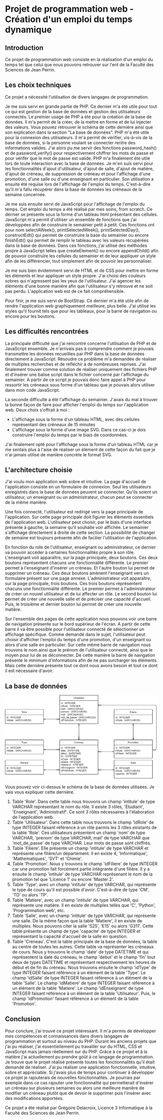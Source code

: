 # Projet de programmation web - Création d'un emploi du temps dynamique

## Introduction

Ce projet de programmation web consiste en la réalisation d'un emploi du temps tel que celui que nous pouvons retrouver sur l'ent de la Faculté des Sciences de Jean Perrin.

## Les choix techniques

Ce projet a nécessité l'utilisation de divers langages de programmation.

Je me suis servi en grande partie de PHP. Ce dernier m'a été utile pour tout ce qui est gestion de la base de données et gestion des utilisateurs connectés. Le premier usage de PHP a été pour la création de la base de données. Il m'a permit de la créer, de la mettre en forme et de lui injecter des valeurs. Vous pouvez retrouver le schéma de cette dernière ainsi que son explication dans la section "La base de données".
PHP m'a été utile pour la connexion des utilisateurs. Il m'a permit de vérifier, vis-à-vis de la base de données, si la personne voulant se connecter rentre des informations valides. J'ai alors pu me servir des fonctions password_hash() et de password_verify() pour respectivement chiffrer les mots de passe et pour vérifer que le mot de passe est valide.
PHP m'a finalement été utile lors de toute interaction avec la base de données. Je m'en suis servi pour les fonctionnalités d'ajout d'utilisateur, d'ajout de salle, d'ajout de matière, d'ajout de créneau, de suppression de créneau et pour l'affichage d'une promotion, d'une salle ou d'une enseignant en particulier. Son utilisation a ensuite été requise lors de l'affichage de l'emploi du temps. C'est-à-dire qu'il m'a fallu récupérer dans la base de données les créneaux de la semaine concernée.

Je me suis ensuite servi de JavaScript pour l'affichage de l'emploi du temps. Cet emploi du temps a été réalisé par mes soins, from scratch. Ce dernier se présente sous la forme d'un tableau html présentant des cellules. JavaScript m'a permit d'utiliser un ensemble de fonctions que j'ai développées afin de construire le semainier petit à petit. Ces fonctions ont pour nom selectAWeek(), printSelectedWeek(), printSelectedDay(), constructEdt() qui permet de construire la base du semainier ou encore finishEdt() qui permet de remplir le tableau avec les valeurs récupérées dans la base de données. Dans ces fonctions, j'ai utilisé des méthodes propre à JavaScript telles que createElement() ou encore appendChild() afin de pouvoir construire les cellules du semainier et de leur appliquer un style afin de les différencier, tout simplement afin de pouvoir les personnaliser.

Je me suis bien évidemment servi de HTML et de CSS pour mettre en forme les éléments et leur appliquer un style propre. J'ai choisi des couleurs sobres qui n'agressent pas les yeux de l'utilisateur. J'ai agencer les éléments d'une bonne manière afin que l'utilisateur s'y retrouve et ne soit pas perdu. L'application web est de ce fait compréhensible.

Pour finir, je me suis servi de BootStrap. Ce dernier m'a été utile afin de rendre l'application web graphiquement meilleure, plus belle. J'ai utilisé les styles qu'il fournit tels que pour les tableaux, pour la barre de navigation ou encore pour les boutons.

## Les difficultés rencontrées

La principale difficulté que j'ai rencontré concerne l'utilisation de PHP et de JavaScript ensemble. Je n'arrivais pas à comprendre comment je pouvais transmettre les données recueillies par PHP dans la base de données directement à JavaScript. Résoudre ce problème m'a demandée de réaliser de multiples recherches et de réfléchir à de nombreuses reprises. J'ai finalement trouver comme solution de réaliser uniquement des fichiers PHP et d'insérer une balise script dans le fichier concerné par l'affichage du semainier. A partir de ce script je pouvais donc faire appel à PHP pour ressortir les créneaux sous forme d'un tableau que je pouvais alors utiliser dans mon code JavaScript.

La seconde difficulté a été l'affichage du semainier. J'avais du mal à trouver la bonne façon de faire pour afficher l'emploi du temps sur l'application web. Deux choix s'offrait à moi :

* L'affichage sous la forme d'un tableau HTML, avec des cellules représentant des créneaux de 15 minutes
* L'affichage sous la forme d'une image SVG. Dans ce cas-ci je dois construire l'emploi du temps par le biais de coordonnées.

J'ai finalement opté pour l'affichage sous la forme d'un tableau HTML car je me sentais plus à l'aise de réaliser un élément de cette façon du fait que je n'ai jamais utilisé de manière concrète le format SVG.

## L'architecture choisie

J'ai voulu mon application web sobre et intuitive.
La page d'accueil de l'application consiste en un formulaire de connexion. Seul les utilisateurs enregistrés dans la base de données peuvent se connecter. Qu'ils soient un utilisateur, un enseignant ou un administrateur, chacun peut se connecter de la même manière.

Une fois connecté, l'utilisateur est redirigé vers la page principale de l'application.
Sur cette page principale doit figurer les éléments essentiels de l'application web. L'utilisateur peut choisir, par le biais d'une interface présente à gauche, la semaine qu'il souhaite voir affichée. Le semainier s'affichage directement à droite de cette section. La possibilité de changer de semaine est toujours présente afin de facilier l'utilisation de l'application.

En fonction du role de l'utilisateur, enseignant ou administrateur, ce dernier va pouvoir accéder à certaines fonctionnalités propre à son rôle. L'enseignant voit apparaître, sur la page principale, deux boutons. Ces deux boutons représentent chacuns une fonctionnalité différente. Le premier permet à l'enseignant d'insérer un créneau. Et l'autre bouton lui permet de supprimer un créneau. Ces deux boutons amènent l'enseignant vers un formulaire présent sur une page annexe. L'administrateur voit apparaître, sur la page principale, trois boutons. Ces trois boutons représentent chacuns une fonctionnalité différente. Le premier permet à l'administrateur de créer un nouvel utilisateur et de lui affecter un rôle. Le second bouton lui permet de créer une nouvelle salle et de préciser une capacité d'accueil. Puis, le troisième et dernier bouton lui permet de créer une nouvelle matière.

Sur l'ensemble des pages de cette application nous pouvons voir une barre de navigation présente sur le bord supérieur de l'écran. A partir de cette barre il va être possible pour l'utilisateur connecté de sélectionner un affichage spécifique. Comme demandé dans le sujet, l'utilisateur peut choisir d'afficher l'emploi du temps d'une promotion, d'un enseignant ou alors d'une salle en particulier.
Sur cette même barre de navigation nous trouvons le nom ainsi que le prénom de l'utilisateur connecté, ainsi que le moyen pour lui de se déconnecter.
De cette manière la barre de navigation présente le minimum d'informations afin de ne pas surcharger les éléments. Mais cette dernière présente tout ce dont nous avons besoin et tout ce dont il est nécessaire d'avoir.

## La base de données

![Database schema](/database.png)

Vous pouvez voir ci-dessus le schéma de la base de données utilisées. Je vais vous expliquer cette dernière.

1. Table 'Role'. Dans cette table nous trouvons un champ 'intitule' de type VARCHAR représentant le nom du rôle. Il existe 3 rôles, 'Etudiant', 'Enseignant', 'Administratif'. Ce sont 3 rôles nécessaires à l'élaboration de l'application web.
2. Table 'Utilisateur'. Dans cette table nous trouvons le champ 'idRole' de type INTEGER faisant référence à un rôle parmis les 3 rôles existants de la table 'Role'. Ces utilisateurs présentent un champ 'nom' de type VARCHAR, 'prenom' de type VARCHAR, mail' de type VARCHAR que 'mot_de_passe' de type VARCHAR. Leur mots de passe sont chiffrés.
3. Table 'Filiere'. Elle présente un champ 'intitule' de type VARCHAR et représente une filière/un département. Il en existe 4, 'Informatique', 'Mathematiques', 'SVT' et 'Chimie'.
4. Table 'Promotion'. Nous y trouvons le champ 'idFiliere' de type INTEGER car une promotion fait forcément partie intégrante d'une filière. Il y a ensuite le champ 'intitule' de type VARCHAR représenant le nom de la promotion tel que 'Licence 1' ou encore 'Master 2'.
5. Table 'Type', avec un champ 'intitule' de type VARCHAR, qui représente le type de cours qu'il est possible d'avoir. C'est-à-dire de type 'CM', 'TD' ou alors 'TP'.
6. Table 'Matiere', avec un champ 'intitule' de type VARCHAR, qui représente une matière. Il en existe de multiples telles que 'C', 'Python', 'Programmation web', etc.
7. Table 'Salle', avec un champ 'intitule' de type VARCHAR, qui représente une salle. De la même façon que la table 'Matiere', il en existe de multiples. Nous pouvons citer la salle 'S25', 'E15' ou alors 'G311'. Cette table présente un champ de type 'capacite' de type INTEGER et représentant la capacité d'accueil de la salle en question.
8. Table 'Creneau'. C'est la table principale de la base de données, la table au centre de toutes les autres. Cette table va représenter les créneaux de cours. Nous y trouvons le champ 'date' de type DATETIME et qui représentent la date du créneau, le champ 'debut' et le champ 'fin' tout deux de types DATETIME et représentant respectivement les heures de début et de fin du créneau. Nous trouvons ensuite le champ 'idType' de type INTEGER faisant référence à un élément de la table 'Type'. Le champ 'idSalle' de type INTEGER faisant référence à un élément de la table 'Salle'. Le champ 'idMatiere' de type INTEGER faisant référence à un élément de la table 'Matiere'. Le champ 'idEnseignant' de type INTEGER faisant référence à un élément de la table 'Utilisateur'. Puis, le champ 'idPromotion' faisant référence à un élément de la table 'Promotion'.

## Conclusion

Pour conclure, j'ai trouvé ce projet intéressant. Il m'a permis de développer mes compétences et connaissances dans divers langages de programmation et surtout au niveau du PHP. Durant les anciens projets que j'ai pu réaliser, j'ai essentiellement pu travailler sur du HTML, CSS et JavaScript mais jamais réellement sur du PHP. Grâce à ce projet et à la matière j'ai actuellement pu prendre goût à ce langage de programmation.
Je trouve que le projet réalisé présente toutes les fonctionnalités qu'il était demandé de réaliser. J'ai pu réaliser une application fonctionnelle, intuitive, sobre et appréciable.
Si j'avais plus de temps pour continuer à développer ce projet je rajouterais de nouvelles fonctionnalités. Je pourrais par exemple dans ce cas rajouter une fonctionnalité qui permetterait d'insérer un créneau sur plusieurs semaines ou alors une meilleure manière de modifier un créneau plutôt que de devoir le supprimer puis l'insérer avec des modifications apportées.

Ce projet a été réalisé par Grégoire Delacroix, Licence 3 Informatique à la Faculté des Sciences de Jean Perrin.